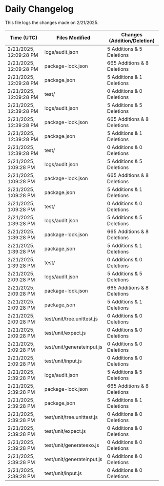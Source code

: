 # Daily Changelog

This file logs the changes made on 2/21/2025.

| Time (UTC)             | Files Modified                    | Changes (Addition/Deletion) |
|------------------------|-----------------------------------|-----------------------------|
| 2/21/2025, 12:09:28 PM | logs/audit.json | 5 Additions & 5 Deletions |
| 2/21/2025, 12:09:28 PM | package-lock.json | 665 Additions & 8 Deletions |
| 2/21/2025, 12:09:28 PM | package.json | 5 Additions & 1 Deletions |
| 2/21/2025, 12:09:28 PM | test/ | 0 Additions & 0 Deletions |
| 2/21/2025, 12:39:28 PM | logs/audit.json | 5 Additions & 5 Deletions|
| 2/21/2025, 12:39:28 PM | package-lock.json | 665 Additions & 8 Deletions|
| 2/21/2025, 12:39:28 PM | package.json | 5 Additions & 1 Deletions|
| 2/21/2025, 12:39:28 PM | test/ | 0 Additions & 0 Deletions|
| 2/21/2025, 1:09:28 PM | logs/audit.json | 5 Additions & 5 Deletions|
| 2/21/2025, 1:09:28 PM | package-lock.json | 665 Additions & 8 Deletions|
| 2/21/2025, 1:09:28 PM | package.json | 5 Additions & 1 Deletions|
| 2/21/2025, 1:09:28 PM | test/ | 0 Additions & 0 Deletions|
| 2/21/2025, 1:39:28 PM | logs/audit.json | 5 Additions & 5 Deletions|
| 2/21/2025, 1:39:28 PM | package-lock.json | 665 Additions & 8 Deletions|
| 2/21/2025, 1:39:28 PM | package.json | 5 Additions & 1 Deletions|
| 2/21/2025, 1:39:28 PM | test/ | 0 Additions & 0 Deletions|
| 2/21/2025, 2:09:28 PM | logs/audit.json | 5 Additions & 5 Deletions|
| 2/21/2025, 2:09:28 PM | package-lock.json | 665 Additions & 8 Deletions|
| 2/21/2025, 2:09:28 PM | package.json | 5 Additions & 1 Deletions|
| 2/21/2025, 2:09:28 PM | test/unit/tree.unittest.js | 0 Additions & 0 Deletions|
| 2/21/2025, 2:09:28 PM | test/unit/expect.js | 0 Additions & 0 Deletions|
| 2/21/2025, 2:09:28 PM | test/unit/generateinput.js | 0 Additions & 0 Deletions|
| 2/21/2025, 2:09:28 PM | test/unit/input.js | 0 Additions & 0 Deletions|
| 2/21/2025, 2:39:28 PM | logs/audit.json | 5 Additions & 5 Deletions|
| 2/21/2025, 2:39:28 PM | package-lock.json | 665 Additions & 8 Deletions|
| 2/21/2025, 2:39:28 PM | package.json | 5 Additions & 1 Deletions|
| 2/21/2025, 2:39:28 PM | test/unit/tree.unittest.js | 0 Additions & 0 Deletions|
| 2/21/2025, 2:39:28 PM | test/unit/expect.js | 0 Additions & 0 Deletions|
| 2/21/2025, 2:39:28 PM | test/unit/generateexo.js | 0 Additions & 0 Deletions|
| 2/21/2025, 2:39:28 PM | test/unit/generateinput.js | 0 Additions & 0 Deletions|
| 2/21/2025, 2:39:28 PM | test/unit/input.js | 0 Additions & 0 Deletions|
